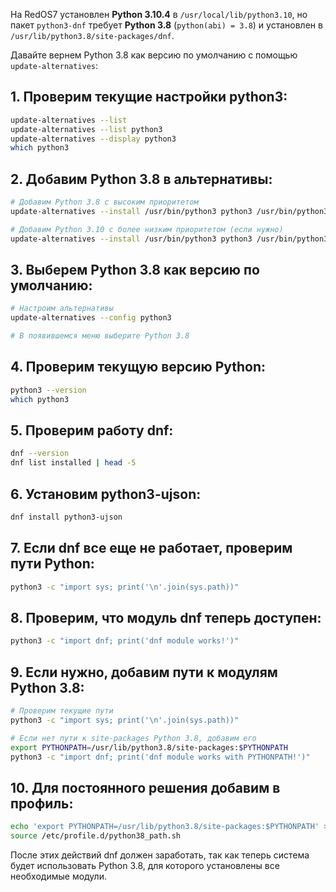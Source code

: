 На RedOS7 установлен **Python 3.10.4** в `/usr/local/lib/python3.10`, но пакет `python3-dnf` требует **Python 3.8** (`python(abi) = 3.8`) и установлен в `/usr/lib/python3.8/site-packages/dnf`.

Давайте вернем Python 3.8 как версию по умолчанию с помощью `update-alternatives`:

## 1. Проверим текущие настройки python3:

```bash
update-alternatives --list
update-alternatives --list python3
update-alternatives --display python3
which python3
```

## 2. Добавим Python 3.8 в альтернативы:

```bash
# Добавим Python 3.8 с высоким приоритетом
update-alternatives --install /usr/bin/python3 python3 /usr/bin/python3.8 100

# Добавим Python 3.10 с более низким приоритетом (если нужно)
update-alternatives --install /usr/bin/python3 python3 /usr/bin/python3.10 50
```

## 3. Выберем Python 3.8 как версию по умолчанию:

```bash
# Настроим альтернативы
update-alternatives --config python3

# В появившемся меню выберите Python 3.8
```

## 4. Проверим текущую версию Python:

```bash
python3 --version
which python3
```

## 5. Проверим работу dnf:

```bash
dnf --version
dnf list installed | head -5
```

## 6. Установим python3-ujson:

```bash
dnf install python3-ujson
```

## 7. Если dnf все еще не работает, проверим пути Python:

```bash
python3 -c "import sys; print('\n'.join(sys.path))"
```

## 8. Проверим, что модуль dnf теперь доступен:

```bash
python3 -c "import dnf; print('dnf module works!')"
```

## 9. Если нужно, добавим пути к модулям Python 3.8:

```bash
# Проверим текущие пути
python3 -c "import sys; print('\n'.join(sys.path))"

# Если нет пути к site-packages Python 3.8, добавим его
export PYTHONPATH=/usr/lib/python3.8/site-packages:$PYTHONPATH
python3 -c "import dnf; print('dnf module works with PYTHONPATH!')"
```

## 10. Для постоянного решения добавим в профиль:

```bash
echo 'export PYTHONPATH=/usr/lib/python3.8/site-packages:$PYTHONPATH' >> /etc/profile.d/python38_path.sh
source /etc/profile.d/python38_path.sh
```

После этих действий dnf должен заработать, так как теперь система будет использовать Python 3.8, для которого установлены все необходимые модули.
